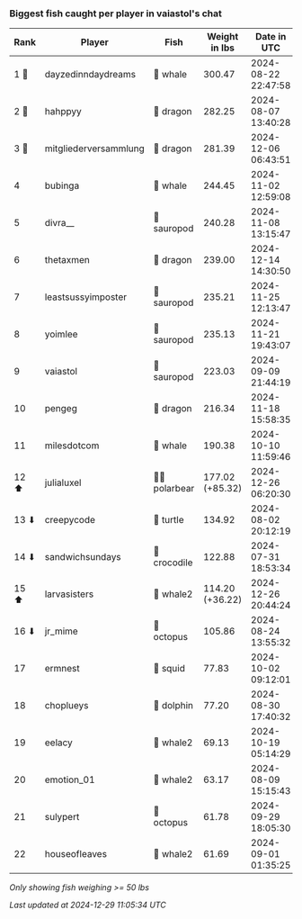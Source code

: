 ### Biggest fish caught per player in vaiastol's chat
| Rank | Player | Fish | Weight in lbs | Date in UTC |
|------|--------|-----------|---------|-----|
| 1 🥇  | dayzedinndaydreams | 🐳 whale | 300.47 | 2024-08-22 22:47:58 |
| 2 🥈  | hahppyy | 🐉 dragon | 282.25 | 2024-08-07 13:40:28 |
| 3 🥉  | mitgliederversammlung | 🐉 dragon | 281.39 | 2024-12-06 06:43:51 |
| 4  | bubinga | 🐳 whale | 244.45 | 2024-11-02 12:59:08 |
| 5  | divra__ | 🦕 sauropod | 240.28 | 2024-11-08 13:15:47 |
| 6  | thetaxmen | 🐉 dragon | 239.00 | 2024-12-14 14:30:50 |
| 7  | leastsussyimposter | 🦕 sauropod | 235.21 | 2024-11-25 12:13:47 |
| 8  | yoimlee | 🦕 sauropod | 235.13 | 2024-11-21 19:43:07 |
| 9  | vaiastol | 🦕 sauropod | 223.03 | 2024-09-09 21:44:19 |
| 10  | pengeg | 🐉 dragon | 216.34 | 2024-11-18 15:58:35 |
| 11  | milesdotcom | 🐳 whale | 190.38 | 2024-10-10 11:59:46 |
| 12 ⬆ | julialuxel | 🐻‍❄ polarbear | 177.02 (+85.32) | 2024-12-26 06:20:30 |
| 13 ⬇ | creepycode | 🐢 turtle | 134.92 | 2024-08-02 20:12:19 |
| 14 ⬇ | sandwichsundays | 🐊 crocodile | 122.88 | 2024-07-31 18:53:34 |
| 15 ⬆ | larvasisters | 🐋 whale2 | 114.20 (+36.22) | 2024-12-26 20:44:24 |
| 16 ⬇ | jr_mime | 🐙 octopus | 105.86 | 2024-08-24 13:55:32 |
| 17  | ermnest | 🦑 squid | 77.83 | 2024-10-02 09:12:01 |
| 18  | choplueys | 🐬 dolphin | 77.20 | 2024-08-30 17:40:32 |
| 19  | eelacy | 🐋 whale2 | 69.13 | 2024-10-19 05:14:29 |
| 20  | emotion_01 | 🐋 whale2 | 63.17 | 2024-08-09 15:15:43 |
| 21  | sulypert | 🐙 octopus | 61.78 | 2024-09-29 18:05:30 |
| 22  | houseofleaves | 🐋 whale2 | 61.69 | 2024-09-01 01:35:25 |

_Only showing fish weighing >= 50 lbs_

_Last updated at 2024-12-29 11:05:34 UTC_